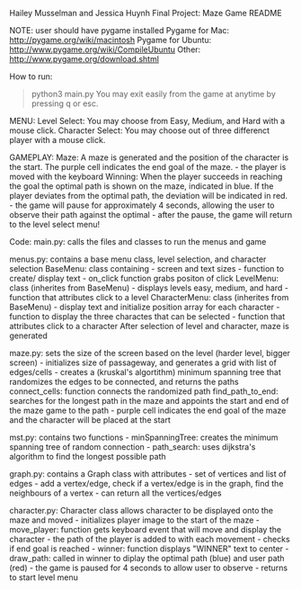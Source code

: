 Hailey Musselman and Jessica Huynh
Final Project: Maze Game
README

NOTE: user should have pygame installed
	Pygame for Mac: http://pygame.org/wiki/macintosh
	Pygame for Ubuntu: http://www.pygame.org/wiki/CompileUbuntu
	Other: http://www.pygame.org/download.shtml

How to run: 
  > python3 main.py
You may exit easily from the game at anytime by pressing q or esc.

MENU:
Level Select: You may choose from Easy, Medium, and Hard with a mouse click.
Character Select: You may choose out of three differenct player with a mouse click.

GAMEPLAY:
Maze: A maze is generated and the position of the character is the start. The purple cell indicates
the end goal of the maze.
	- the player is moved with the keyboard
Winning: When the player succeeds in reaching the goal the optimal path is shown on the maze, indicated in blue.
	If the player deviates from the optimal path, the deviation will be indicated in red.
	- the game will pause for approximately 4 seconds, allowing the user to observe their path against the optimal
	- after the pause, the game will return to the level select menu!

Code:
main.py: calls the files and classes to run the menus and game

menus.py: contains a base menu class, level selection, and character selection
	BaseMenu: class containing 
		- screen and text sizes 
		- function to create/ display text
		- on_click function grabs positon of click
	LevelMenu: class (inherites from BaseMenu) 
		- displays levels easy, medium, and hard
		- function that attributes click to a level
	CharacterMenu: class (inherites from BaseMenu) 
		- display text and initialize position array for each character
		- function to display the three charactes that can be selected
		- function that attributes click to a character
	After selection of level and character, maze is generated 

maze.py: sets the size of the screen based on the level (harder level, bigger screen)
	- initializes size of passageway, and generates a grid with list of edges/cells
	- creates a (kruskal's algortithm) minimum spanning tree that randomizes the
	  edges to be connected, and returns the paths
		connect_cells: function connects the randomized path 
		find_path_to_end: searches for the longest path in the maze and
	  		appoints the start and end of the maze game to the path
	- purple cell indicates the end goal of the maze and the character will be placed at the start

mst.py: contains two functions 
	- minSpanningTree: creates the minimum spanning tree of random connection
	- path_search: uses dijkstra's algorithm to find the longest possible path

graph.py: contains a Graph class with attributes
	- set of vertices and list of edges
	- add a vertex/edge, check if a vertex/edge is in the graph, find the neighbours of a vertex
	- can return all the vertices/edges

character.py: Character class allows character to be displayed onto the maze and moved
	- initializes player image to the start of the maze
	- move_player: function gets keyboard event that will move and display the character
		- the path of the player is added to with each movement
		- checks if end goal is reached
	- winner: function displays "WINNER" text to center
		- draw_path: called in winner to diplay the optimal path (blue) and user path (red)
		- the game is paused for 4 seconds to allow user to observe 
		- returns to start level menu





